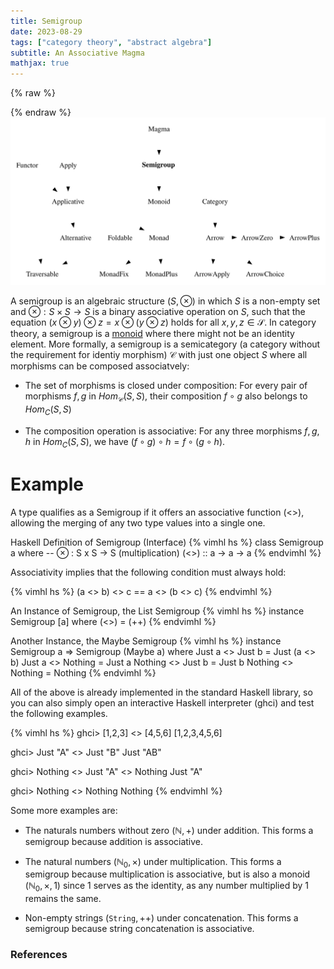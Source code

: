 ```yaml
---
title: Semigroup
date: 2023-08-29
tags: ["category theory", "abstract algebra"]
subtitle: An Associative Magma
mathjax: true
---
```



{% raw %}
<script>
  MathJax = {
    loader: {
      load: ['[custom]/xypic.js'],
      paths: {custom: 'https://beuke.org/js'}
    },
    tex: {
      packages: {'[+]': ['xypic']}
    }
  };
</script>

<script id="MathJax-script" async src="https://cdn.jsdelivr.net/npm/mathjax@3.1.4/es5/tex-chtml-full.js"></script>
<!-- <script id="MathJax-script" async src="https://cdn.jsdelivr.net/npm/mathjax@3.1.4/es5/tex-svg-full.js"></script> -->

<script>
window.addEventListener('load', function() {
   document.querySelectorAll("mjx-xypic-object").forEach( (x) => (x.style.color = "var(--darkreader-text--text"));
   document.querySelectorAll("mjx-math > mjx-xypic > svg > g").forEach(x => x.setAttribute("stroke", "var(--darkreader-text--text"))
})
</script>

</style>
{% endraw %}

<br>
<img src="/images/semigroup.svg" onclick="window.open(this.src)">
<!-- The source as dot is next to image. Compile with: dot -Tsvg typeclasses.dot -o typeclasses.svg -->
<br>



A semigroup is an algebraic structure $(S, \otimes)$ in which $S$ is a non-empty set and $\otimes : S \times S \rightarrow S$ is a binary associative operation on $S$, such that the equation $(x \otimes  y) \otimes z = x \otimes (y \otimes z)$ holds for all $x, y, z \in \mathcal{S}$. In category theory, a semigroup is a [monoid](/monoid/) where there might not be an identity element. More formally, a semigroup is a semicategory (a category without the requirement for identiy morphism) $\mathcal{C}$ with just one object $S$ where all morphisms can be composed associatvely:

* The set of morphisms is closed under composition: For every pair of morphisms $f, g$ in $Hom_\mathcal{C}(S,S)$, their composition $f \circ g$ also belongs to $Hom_{C}(S,S)$

* The composition operation is associative: For any three morphisms $f, g, h$ in $Hom_{C}(S, S)$, we have $(f \circ g) \circ h = f \circ (g \circ h)$.

<!-- In other words, a semigroup is a single-object category where the morphisms follow the laws of a semigroup as defined in abstract algebra. T -->

<!-- |                | Closure | Associativity | Identity | Divisibility | Commutativity | -->
<!-- |----------------|---------|---------------|----------|--------------|:-------------:| -->
<!-- | Partial Magma  |         |               |          |              |               | -->
<!-- | Semigroupoid   |         | x             |          |              |               | -->
<!-- | Small Category |         | x             | x        |              |               | -->



# Example

A type qualifies as a Semigroup if it offers an associative function (<>), allowing the merging of any two type values into a single one.


Haskell Definition of Semigroup (Interface)
{% vimhl hs %}
class Semigroup a where
-- ⊗  :  S x S  -> S (multiplication)
  (<>) :: a -> a -> a
{% endvimhl %}

Associativity implies that the following condition must always hold:

{% vimhl hs %}
(a <> b) <> c == a <> (b <> c)
{% endvimhl %}

An Instance of Semigroup, the List Semigroup
{% vimhl hs %}
instance Semigroup [a] where
        (<>) = (++)
{% endvimhl %}

Another Instance, the Maybe Semigroup
{% vimhl hs %}
instance Semigroup a => Semigroup (Maybe a) where
  Just a  <> Just b  = Just (a <> b)
  Just a  <> Nothing = Just a
  Nothing <> Just b  = Just b
  Nothing <> Nothing = Nothing
{% endvimhl %}

All of the above is already implemented in the standard Haskell library, so you can also simply open an interactive Haskell interpreter (ghci) and test the following examples.

{% vimhl hs %}
ghci> [1,2,3] <> [4,5,6]
[1,2,3,4,5,6]

ghci> Just "A" <> Just "B"
Just "AB"

ghci> Nothing <> Just "A" <> Nothing
Just "A"

ghci> Nothing <> Nothing
Nothing
{% endvimhl %}

Some more examples are:

* The naturals numbers without zero $({\mathbb  {N}},+)$ under addition. This forms a semigroup because addition is associative.

* The natural numbers $({\mathbb  {N}}_{0}, \times )$ under multiplication. This forms a semigroup because multiplication is associative, but is also a monoid $\left({\mathbb  {N}}_{0},\times,1\right)$ since 1 serves as the identity, as any number multiplied by 1 remains the same.

* Non-empty strings $(\texttt{String},++)$ under concatenation. This forms a semigroup because string concatenation is associative.

### References

[^0]: The diagram displayed at the top of this post is a modified version of Brent Yorgey's [Typeclassopedia diagram](https://wiki.haskell.org/File:Typeclassopedia-diagram.png)
[^1]: [Semigroups in ncatlab](https://ncatlab.org/nlab/show/semigroup#definition)
[^2]: [Semigroups and Monoids](https://boltje.math.ucsc.edu/courses/f15/f15m200notes.pdf)
